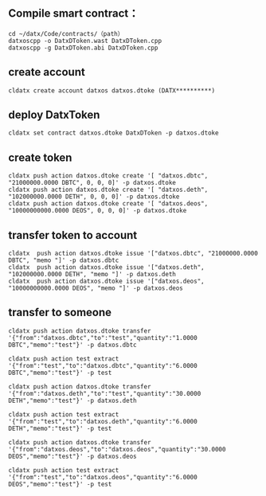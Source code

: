 ## Compile smart contract：
	cd ~/datx/Code/contracts/（path）
	datxoscpp -o DatxDToken.wast DatxDToken.cpp
	datxoscpp -g DatxDToken.abi DatxDToken.cpp

## create account
	cldatx create account datxos datxos.dtoke (DATX**********)
	
## deploy DatxToken
	cldatx set contract datxos.dtoke DatxDToken -p datxos.dtoke

## create token
	cldatx push action datxos.dtoke create '[ "datxos.dbtc", "21000000.0000 DBTC", 0, 0, 0]' -p datxos.dtoke
	cldatx push action datxos.dtoke create '[ "datxos.deth", "102000000.0000 DETH", 0, 0, 0]' -p datxos.dtoke
    cldatx push action datxos.dtoke create '[ "datxos.deos", "10000000000.0000 DEOS", 0, 0, 0]' -p datxos.dtoke
## transfer token to account
	cldatx  push action datxos.dtoke issue '["datxos.dbtc", "21000000.0000 DBTC", "memo "]' -p datxos.dbtc
	cldatx  push action datxos.dtoke issue '["datxos.deth", "102000000.0000 DETH", "memo "]' -p datxos.deth
	cldatx  push action datxos.dtoke issue '["datxos.deos", "10000000000.0000 DEOS", "memo "]' -p datxos.deos

## transfer to someone
    cldatx push action datxos.dtoke transfer '{"from":"datxos.dbtc","to":"test","quantity":"1.0000 DBTC","memo":"test"}' -p datxos.dbtc

	cldatx push action test extract '{"from":"test","to":"datxos.dbtc","quantity":"6.0000 DBTC","memo":"test"}' -p test

	cldatx push action datxos.dtoke transfer '{"from":"datxos.deth","to":"test","quantity":"30.0000 DETH","memo":"test"}' -p datxos.deth

	cldatx push action test extract '{"from":"test","to":"datxos.deth","quantity":"6.0000 DETH","memo":"test"}' -p test

	cldatx push action datxos.dtoke transfer '{"from":"datxos.deos","to":"datxos.deos","quantity":"30.0000 DEOS","memo":"test"}' -p datxos.deos

	cldatx push action test extract '{"from":"test","to":"datxos.deos","quantity":"6.0000 DEOS","memo":"test"}' -p test